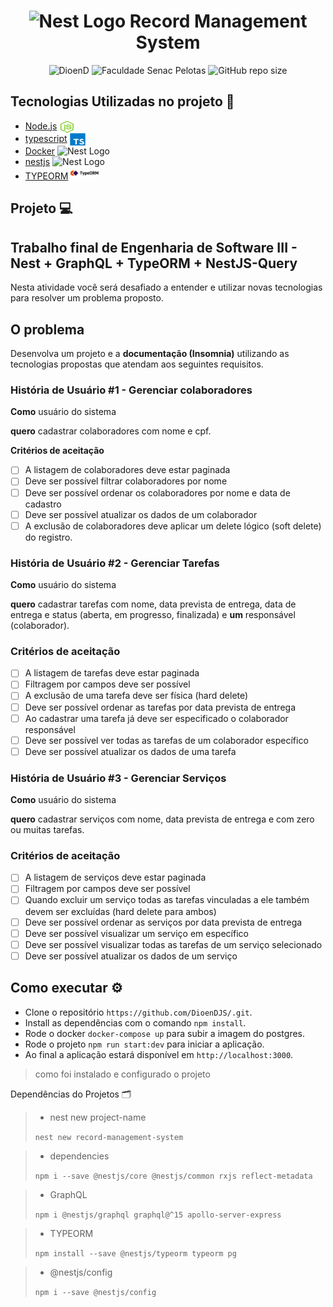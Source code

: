 <h1 align="center"><img src="https://cdn.jsdelivr.net/gh/devicons/devicon/icons/nestjs/nestjs-plain.svg" height="60" width="65" alt="Nest Logo" /> Record Management System</h1>

<p align="center">
    <img src="https://img.shields.io/static/v1?label=DioenD&message=JS&color=d2cca1&labelColor=757780" alt="DioenD">
    <img src="https://img.shields.io/static/v1?label=Faculdade Senac Pelotas&message=4º&color=fdca40&labelColor=000000" alt="Faculdade Senac Pelotas">
    <img alt="GitHub repo size" src="https://img.shields.io/github/repo-size/DioenDJS/NestJS-estudos" >
</p>

## Tecnologias Utilizadas no projeto :construction:

- [Node.js](https://nodejs.org/en/) <img align="center" alt="img nodejs" height="20" width="25" src="https://raw.githubusercontent.com/devicons/devicon/master/icons/nodejs/nodejs-original.svg" style="max-width:100%;" />
- [typescript](https://www.typescriptlang.org/) <img align="center" alt="img typescript" height="20" width="25" src="https://raw.githubusercontent.com/devicons/devicon/master/icons/typescript/typescript-original.svg" style="max-width:100%;" />
- [Docker](https://www.docker.com/get-started) <img src="https://cdn.jsdelivr.net/gh/devicons/devicon/icons/docker/docker-plain.svg" height="20" width="25" alt="Nest Logo" />
- [nestjs](https://nestjs.com/) <img src="https://cdn.jsdelivr.net/gh/devicons/devicon/icons/nestjs/nestjs-plain.svg" height="20" width="25" alt="Nest Logo" />
- [TYPEORM](https://typeorm.io/#/) <img src="https://raw.githubusercontent.com/typeorm/typeorm/master/resources/logo_big.png" height="20" width="45" alt="Nest Logo" />



## Projeto :computer:


## Trabalho final de Engenharia de Software III - Nest + GraphQL + TypeORM + NestJS-Query
Nesta atividade você será desafiado a entender e utilizar novas tecnologias para resolver um problema proposto.

## O problema

Desenvolva um projeto e a **documentação (Insomnia)** utilizando as tecnologias propostas que atendam aos seguintes requisitos.

### **História de Usuário #1 - Gerenciar colaboradores**

**Como** usuário do sistema

**quero** cadastrar colaboradores com nome e cpf.

**Critérios de aceitação**

- [ ]  A listagem de colaboradores deve estar paginada
- [ ]  Deve ser possível filtrar colaboradores por nome
- [ ]  Deve ser possível ordenar os colaboradores por nome e data de cadastro
- [ ]  Deve ser possível atualizar os dados de um colaborador
- [ ]  A exclusão de colaboradores deve aplicar um delete lógico (soft delete) do registro.

### **História de Usuário #2 - Gerenciar Tarefas**

**Como** usuário do sistema

**quero** cadastrar tarefas com nome, data prevista de entrega, data de entrega e status (aberta, em progresso, finalizada) e **um** responsável (colaborador).

### Critérios de aceitação

- [ ]  A listagem de tarefas deve estar paginada
- [ ]  Filtragem por campos deve ser possível
- [ ]  A exclusão de uma tarefa deve ser física (hard delete)
- [ ]  Deve ser possível ordenar as tarefas por data prevista de entrega
- [ ]  Ao cadastrar uma tarefa já deve ser especificado o colaborador responsável
- [ ]  Deve ser possível ver todas as tarefas de um colaborador específico
- [ ]  Deve ser possível atualizar os dados de uma tarefa

### **História de Usuário #3 - Gerenciar Serviços**

**Como** usuário do sistema

**quero** cadastrar serviços com nome, data prevista de entrega e com zero ou muitas tarefas.

### Critérios de aceitação

- [ ]  A listagem de serviços deve estar paginada
- [ ]  Filtragem por campos deve ser possível
- [ ]  Quando excluir um serviço todas as tarefas vinculadas a ele também devem ser excluídas (hard delete para ambos)
- [ ]  Deve ser possível ordenar as serviços por data prevista de entrega
- [ ]  Deve ser possível visualizar um serviço em específico
- [ ]  Deve ser possível visualizar todas as tarefas de um serviço selecionado
- [ ]  Deve ser possível atualizar os dados de um serviço

## Como executar :gear:

- Clone o repositório `https://github.com/DioenDJS/.git`.
- Install as dependências com o comando `npm install`.
- Rode o docker  `docker-compose up` para subir a imagem do postgres.
- Rode o projeto `npm run start:dev` para iniciar a aplicação.
- Ao final a aplicação estará disponível em `http://localhost:3000`.


> como foi instalado e configurado o projeto
<!-- 
> [Notion](https://www.notion.so/Project-NestJS-1df0f4eaa70646a1a99a8ec95fb76aef) <img align="center" alt="img notion" height="20" width="25" src="https://raw.githubusercontent.com/DioenDJS/ESIII---TypeScript-Node-e-Express-/main/assets/notion.png" style="max-width:100%;" />  -->
<!-- 
 
## Insomnia

[![Run in Insomnia}](https://insomnia.rest/images/run.svg)](https://insomnia.rest/run/?label=ESIII&uri=https%3A%2F%2Fraw.githubusercontent.com%2FDioenDJS%2FESIII---TypeScript-Node-e-Express-%2Fmain%2Fassets%2FInsomnia_2021-09-18.json)
## Criação Product
<img align="center" alt="img criação"  src="assets/criar.png" />


## Lista Product
<img align="center" alt="img listar"  src="assets/listar.png" />


## Delete Product
<img align="center" alt="img listar"  src="assets/delete.png" />


## Criação Client
<img align="center" alt="img criação"  src="assets/criarclient.png" />


## Lista Clients
<img align="center" alt="img criação"  src="assets/listaclient.png" />


## Lista Client id
<img align="center" alt="img criação"  src="assets/listaIdClient.png" />


## Atualiza Client 
<img align="center" alt="img criação"  src="assets/AtualizaClient.png" />


## Delete Client
<img align="center" alt="img criação"  src="assets/deleteClient.png" /> --> 

 Dependências do Projetos :card_index_dividers:

> - nest new project-name
>
> ```nest new record-management-system```

> - dependencies
>
> ```npm i --save @nestjs/core @nestjs/common rxjs reflect-metadata```

> - GraphQL
>
> ```npm i @nestjs/graphql graphql@^15 apollo-server-express```

> - TYPEORM
>
> ```npm install --save @nestjs/typeorm typeorm pg```

> - @nestjs/config
>
> ```npm i --save @nestjs/config```

<!-- 
> - uuidv4s
>
>```npm install uuidv4```

> - ts-node-dev 
>
>```npm i ts-node-dev -D``` -->

<!-- # Docker: <img align="center" alt="img notion" height="60" width="65" src="assets/docker.png" style="max-width:100%;" />

> como foi instalado e configurado o ``docker`` neste projeto

- [Notion](https://www.notion.so/Docker-2e9af245cb3f4cdda13adbb027311ace) <img align="center" alt="img notion" height="20" width="25" src="assets/notion.png" style="max-width:100%;" />



# TYPEORM: <img align="center" alt="img notion" height="60" width="85" src="assets/typeorm.png" style="max-width:100%;" />

> como foi instalado e configurado o ``TYPEORM`` neste projeto

- [Notion](https://www.notion.so/TYPEORM-3be2ed36d855431db3ba43a6c0a35848) <img align="center" alt="img notion" height="20" width="25" src="assets/notion.png" style="max-width:100%;" />  -->